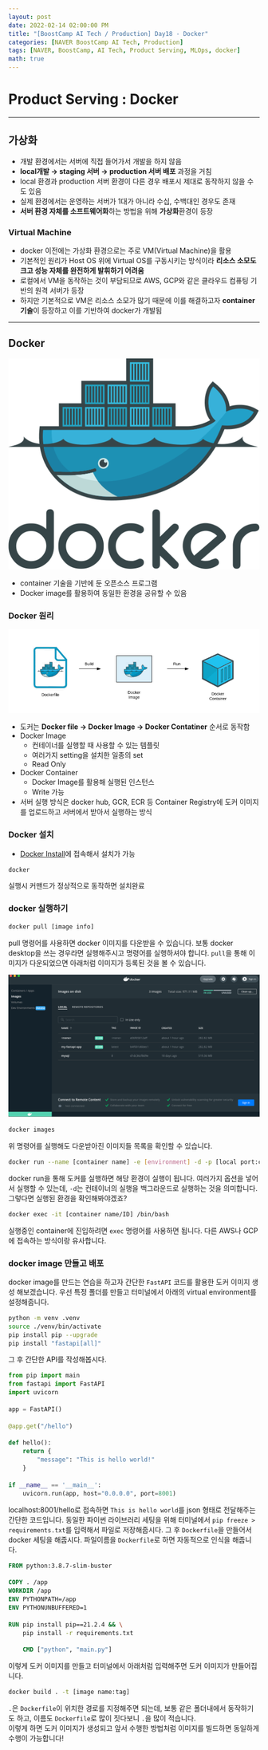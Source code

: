 ```yaml
---
layout: post
date: 2022-02-14 02:00:00 PM
title: "[BoostCamp AI Tech / Production] Day18 - Docker"
categories: [NAVER BoostCamp AI Tech, Production]
tags: [NAVER, BoostCamp, AI Tech, Product Serving, MLOps, docker]
math: true
---
```

# Product Serving : Docker

---

## 가상화

- 개발 환경에서는 서버에 직접 들어가서 개발을 하지 않음
- **local개발 $\rightarrow$ staging 서버 $\rightarrow$ production 서버 배포** 과정을 거침
- local 환경과 production 서버 환경이 다른 경우 배포시 제대로 동작하지 않을 수도 있음
- 실제 환경에서는 운영하는 서버가 1대가 아니라 수십, 수백대인 경우도 존재
- **서버 환경 자체를 소프트웨어화**하는 방법을 위해 **가상화**환경이 등장

### Virtual Machine
- docker 이전에는 가상화 환경으로는 주로 VM(Virtual Machine)을 활용
- 기본적인 원리가 Host OS 위에 Virtual OS를 구동시키는 방식이라 **리소스 소모도 크고 성능 자체를 완전하게 발휘하기 어려움**
- 로컬에서 VM을 동작하는 것이 부담되므로 AWS, GCP와 같은 클라우드 컴퓨팅 기반의 원격 서버가 등장
- 하지만 기본적으로 VM은 리소스 소모가 많기 때문에 이를 해결하고자 **container 기술**이 등장하고 이를 기반하여 docker가 개발됨

---

## Docker

![](/image/boostcamp/prod_serve/docker.png)

- container 기술을 기반에 둔 오픈소스 프로그램
- Docker image를 활용하여 동일한 환경을 공유할 수 있음
  
### Docker 원리

![](/image/boostcamp/prod_serve/docker_step.png)

- 도커는 **Docker file $\rightarrow$ Docker Image $\rightarrow$ Docker Contatiner** 순서로 동작함
- Docker Image
  - 컨테이너를 실행할 때 사용할 수 있는 템플릿
  - 여러가지 setting을 설치한 일종의 set
  - Read Only
- Docker Container
  - Docker Image를 활용해 실행된 인스턴스
  - Write 가능
- 서버 실행 방식은 docker hub, GCR, ECR 등 Container Registry에 도커 이미지를 업로드하고 서버에서 받아서 실행하는 방식
  
### Docker 설치

- [Docker Install](https://www.docker.com/get-started)에 접속해서 설치가 가능

```bash
docker
```

실행시 커맨드가 정상적으로 동작하면 설치완료

### docker 실행하기

```bash
docker pull [image info]
```

pull 명령어를 사용하면 docker 이미지를 다운받을 수 있습니다. 보통 docker desktop을 쓰는 경우라면 실행해주시고 명령어를 실행하셔야 합니다. `pull`을 통해 이미지가 다운되었으면 아래처럼 이미지가 등록된 것을 볼 수 있습니다.  

![](/image/boostcamp/prod_serve/docker1.png)

```bash
docker images
```

위 명령어를 실행해도 다운받아진 이미지들 목록을 확인할 수 있습니다.

```bash
docker run --name [container name] -e [environment] -d -p [local port:container port] image
```

docker run을 통해 도커를 실행하면 해당 환경이 실행이 됩니다. 여러가지 옵션을 넣어서 실행할 수 있는데, `-d`는 컨테이너의 실행을 백그라운드로 실행하는 것을 의미합니다. 그렇다면 실행된 환경을 확인해봐야겠죠?

```bash
docker exec -it [container name/ID] /bin/bash
```

실행중인 container에 진입하려면 `exec` 명령어를 사용하면 됩니다. 다른 AWS나 GCP에 접속하는 방식이랑 유사합니다. 

### docker image 만들고 배포

docker image를 만드는 연습을 하고자 간단한 `FastAPI` 코드를 활용한 도커 이미지 생성 해보겠습니다. 우선 특정 폴더를 만들고 터미널에서 아래의 virtual environment를 설정해줍니다.

```bash
python -m venv .venv
source ./venv/bin/activate
pip install pip --upgrade
pip install "fastapi[all]"
```

그 후 간단한 API를 작성해봅시다.

```python
from pip import main
from fastapi import FastAPI
import uvicorn

app = FastAPI()

@app.get("/hello")

def hello():
    return {
        "message": "This is hello world!"
    }
    
if __name__ == '__main__':
    uvicorn.run(app, host="0.0.0.0", port=8001)    
```

localhost:8001/hello로 접속하면 `This is hello world`를  json 형태로 전달해주는 간단한 코드입니다.
동일한 파이썬 라이브러리 세팅을 위해 터미널에서 `pip freeze > requirements.txt`를 입력해서 파일로 저장해줍시다. 그 후 `Dockerfile`을 만들어서 docker 세팅을 해줍시다. 파일이름을 `Dockerfile`로 하면 자동적으로 인식을 해줍니다.

```dockerfile
FROM python:3.8.7-slim-buster

COPY . /app
WORKDIR /app
ENV PYTHONPATH=/app
ENV PYTHONUNBUFFERED=1

RUN pip install pip==21.2.4 && \
    pip install -r requirements.txt

    CMD ["python", "main.py"]
```

이렇게 도커 이미지를 만들고 터미널에서 아래처럼 입력해주면 도커 이미지가 만들어집니다.

```bash
docker build . -t [image name:tag]
```

`.`은 `Dockerfile`이 위치한 경로를 지정해주면 되는데, 보통 같은 폴더내에서 동작하기도 하고, 이름도 `Dockerfile`로 많이 짓다보니 `.`을 많이 적습니다.  
이렇게 하면 도커 이미지가 생성되고 앞서 수행한 방법처럼 이미지를 빌드하면 동일하게 수행이 가능합니다!